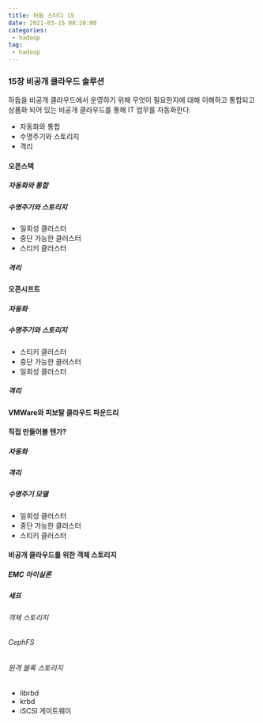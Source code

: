 ```yaml
---
title: 하둡 스터디 15
date: 2021-03-15 08:28:00
categories:
 - hadoop
tag:
 - hadoop
---
```


### 15장 비공개 클라우드 솔루션

하둡을 비공개 클라우드에서 운영하기 위해 무엇이 필요한지에 대해 이해하고 통합되고 상품화 되어 있는 비공개 클라우드를 통해 IT 업무를 자동화한다.

- 자동화와 통합
- 수명주기와 스토리지
- 격리

<!-- more -->

#### 오픈스택

##### 자동화와 통합

##### 수명주기와 스토리지

- 일회성 클러스터
- 중단 가능한 클러스터
- 스티키 클러스터

##### 격리



#### 오픈시프트

##### 자동화

##### 수명주기와 스토리지

- 스티키 클러스터
- 중단 가능한 클러스터
- 일회성 클러스터

##### 격리



#### VMWare와 피보탈 클라우드 파운드리



#### 직접 만들어볼 텐가?

##### 자동화

##### 격리

##### 수명주기 모델

- 일회성 클러스터
- 중단 가능한 클러스터
- 스티키 클러스터



#### 비공개 클라우드를 위한 객체 스토리지

##### EMC 아이실론

##### 세프

###### 객체 스토리지

###### CephFS

###### 원격 블록 스토리지

- librbd
- krbd
- iSCSI 게이트웨이




